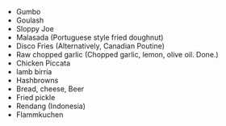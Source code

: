 - Gumbo
- Goulash
- Sloppy Joe
- Malasada (Portuguese style fried doughnut)
- Disco Fries (Alternatively, Canadian Poutine)
- Raw chopped garlic (Chopped garlic, lemon, olive oil. Done.)
- Chicken Piccata
- lamb birria
- Hashbrowns
- Bread, cheese, Beer
- Fried pickle
- Rendang (Indonesia)
- Flammkuchen